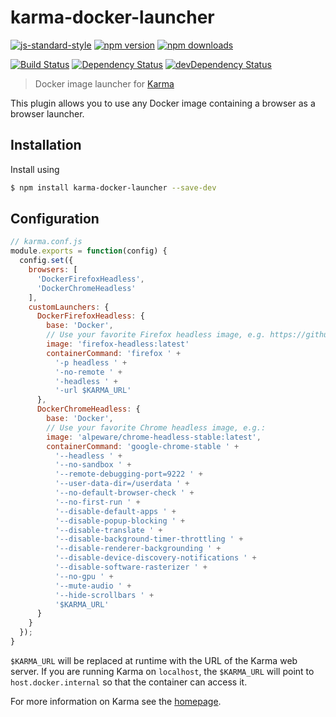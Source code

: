 # karma-docker-launcher

[![js-standard-style](https://img.shields.io/badge/code%20style-standard-brightgreen.svg?style=flat-square)](https://github.com/feross/standard)
 [![npm version](https://img.shields.io/npm/v/karma-docker-launcher.svg?style=flat-square)](https://www.npmjs.com/package/karma-docker-launcher) [![npm downloads](https://img.shields.io/npm/dm/karma-docker-launcher.svg?style=flat-square)](https://www.npmjs.com/package/karma-docker-launcher)

[![Build Status](https://img.shields.io/travis/karma-runner/karma-docker-launcher/master.svg?style=flat-square)](https://travis-ci.org/karma-runner/karma-docker-launcher) [![Dependency Status](https://img.shields.io/david/karma-runner/karma-docker-launcher.svg?style=flat-square)](https://david-dm.org/karma-runner/karma-docker-launcher) [![devDependency Status](https://img.shields.io/david/dev/karma-runner/karma-docker-launcher.svg?style=flat-square)](https://david-dm.org/karma-runner/karma-docker-launcher#info=devDependencies)

> Docker image launcher for [Karma](https://github.com/karma-runner/karma)

This plugin allows you to use any Docker image containing a browser as a browser launcher.

## Installation

Install using

```bash
$ npm install karma-docker-launcher --save-dev
```

## Configuration

```js
// karma.conf.js
module.exports = function(config) {
  config.set({
    browsers: [
      'DockerFirefoxHeadless',
      'DockerChromeHeadless'
    ],
    customLaunchers: {
      DockerFirefoxHeadless: {
        base: 'Docker',
        // Use your favorite Firefox headless image, e.g. https://github.com/rkuzsma/docker-headless-browsers
        image: 'firefox-headless:latest'
        containerCommand: 'firefox ' +
          '-p headless ' +
          '-no-remote ' +
          '-headless ' +
          '-url $KARMA_URL'
      },
      DockerChromeHeadless: {
        base: 'Docker',
        // Use your favorite Chrome headless image, e.g.:
        image: 'alpeware/chrome-headless-stable:latest',
        containerCommand: 'google-chrome-stable ' +
          '--headless ' +
          '--no-sandbox ' +
          '--remote-debugging-port=9222 ' +
          '--user-data-dir=/userdata ' +
          '--no-default-browser-check ' +
          '--no-first-run ' +
          '--disable-default-apps ' +
          '--disable-popup-blocking ' +
          '--disable-translate ' +
          '--disable-background-timer-throttling ' +
          '--disable-renderer-backgrounding ' +
          '--disable-device-discovery-notifications ' +
          '--disable-software-rasterizer ' +
          '--no-gpu ' +
          '--mute-audio ' +
          '--hide-scrollbars ' +
          '$KARMA_URL'
      }
    }
  });
}
```

`$KARMA_URL` will be replaced at runtime with the URL of the Karma web server. If you are running Karma on `localhost`, the `$KARMA_URL` will point to `host.docker.internal` so that the container can access it.

For more information on Karma see the [homepage].

[homepage]: http://karma-runner.github.com
